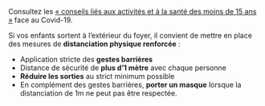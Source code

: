 Consultez les [« conseils liés aux activités et à la santé des moins de 15 ans »](#pediatrie) face au Covid-19.

Si vos enfants sortent à l’extérieur du foyer, il convient de mettre en place des mesures de **distanciation physique renforcée** :

* Application stricte des **gestes barrières**
* Distance de sécurité de **plus d’1 mètre** avec chaque personne
* **Réduire les sorties** au strict minimum possible
* En complément des gestes barrières, **porter un masque** lorsque la distanciation de 1m ne peut pas être respectée.
